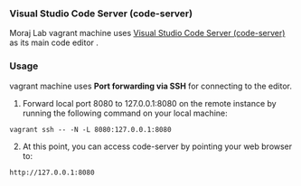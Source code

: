 ### Visual Studio Code Server (code-server)

Moraj Lab vagrant machine uses [Visual Studio Code Server (code-server)](https://github.com/cdr/code-server) as its main code editor .

### Usage

vagrant machine uses **Port forwarding via SSH** for connecting to the editor.

1. Forward local port 8080 to 127.0.0.1:8080 on the remote instance by running the following command on your local machine:

```text
vagrant ssh -- -N -L 8080:127.0.0.1:8080
```

2. At this point, you can access code-server by pointing your web browser to:

```text
http://127.0.0.1:8080
```
